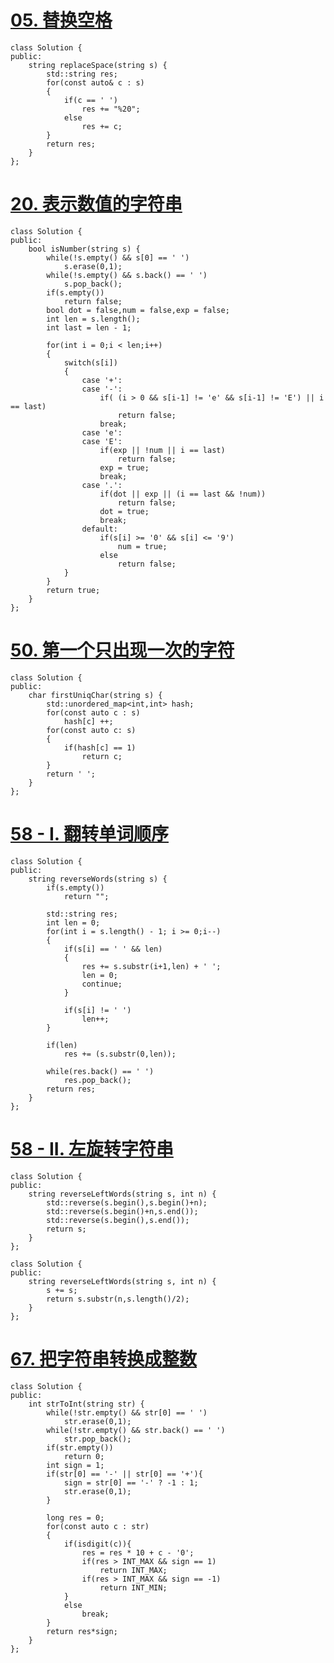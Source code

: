 # [ 05. 替换空格](https://leetcode-cn.com/problems/ti-huan-kong-ge-lcof/)

```
class Solution {
public:
    string replaceSpace(string s) {
        std::string res;
        for(const auto& c : s)
        {
            if(c == ' ')
                res += "%20";
            else
                res += c;
        }
        return res;
    }
};
```

# [20. 表示数值的字符串](https://leetcode-cn.com/problems/biao-shi-shu-zhi-de-zi-fu-chuan-lcof/)

```
class Solution {
public:
    bool isNumber(string s) {
        while(!s.empty() && s[0] == ' ')
            s.erase(0,1);
        while(!s.empty() && s.back() == ' ')
            s.pop_back();
        if(s.empty())
            return false;
        bool dot = false,num = false,exp = false;
        int len = s.length();
        int last = len - 1;

        for(int i = 0;i < len;i++)
        {
            switch(s[i])
            {
                case '+':
                case '-':
                    if( (i > 0 && s[i-1] != 'e' && s[i-1] != 'E') || i == last)
                        return false;
                    break;
                case 'e':
                case 'E':
                    if(exp || !num || i == last)
                        return false;
                    exp = true;
                    break;
                case '.':
                    if(dot || exp || (i == last && !num))
                        return false;
                    dot = true;
                    break;
                default:
                    if(s[i] >= '0' && s[i] <= '9')
                        num = true;
                    else
                        return false;                
            }
        }
        return true;
    }
};
```


# [50. 第一个只出现一次的字符](https://leetcode-cn.com/problems/di-yi-ge-zhi-chu-xian-yi-ci-de-zi-fu-lcof/)

```
class Solution {
public:
    char firstUniqChar(string s) {
        std::unordered_map<int,int> hash;
        for(const auto c : s)
            hash[c] ++;
        for(const auto c: s)
        {
            if(hash[c] == 1)
                return c;
        }
        return ' ';
    }
};
```

# [58 - I. 翻转单词顺序](https://leetcode-cn.com/problems/fan-zhuan-dan-ci-shun-xu-lcof/)

```
class Solution {
public:
    string reverseWords(string s) {
        if(s.empty())
            return "";
        
        std::string res;
        int len = 0;
        for(int i = s.length() - 1; i >= 0;i--)
        {
            if(s[i] == ' ' && len)
            {
                res += s.substr(i+1,len) + ' ';
                len = 0;
                continue;
            }

            if(s[i] != ' ')
                len++;
        }

        if(len)
            res += (s.substr(0,len));
        
        while(res.back() == ' ')
            res.pop_back();
        return res;
    }
};
```

# [58 - II. 左旋转字符串](https://leetcode-cn.com/problems/zuo-xuan-zhuan-zi-fu-chuan-lcof/)

```
class Solution {
public:
    string reverseLeftWords(string s, int n) {
        std::reverse(s.begin(),s.begin()+n);
        std::reverse(s.begin()+n,s.end());
        std::reverse(s.begin(),s.end());
        return s;
    }
};
```

```
class Solution {
public:
    string reverseLeftWords(string s, int n) {
        s += s;
        return s.substr(n,s.length()/2);
    }
};
```

# [67. 把字符串转换成整数](https://leetcode-cn.com/problems/ba-zi-fu-chuan-zhuan-huan-cheng-zheng-shu-lcof/)

```
class Solution {
public:
    int strToInt(string str) {
		while(!str.empty() && str[0] == ' ')
			str.erase(0,1);
		while(!str.empty() && str.back() == ' ')
			str.pop_back();
		if(str.empty())
			return 0;
		int sign = 1;
		if(str[0] == '-' || str[0] == '+'){
			sign = str[0] == '-' ? -1 : 1;
			str.erase(0,1);
		}
			
		long res = 0;
		for(const auto c : str)
		{
			if(isdigit(c)){
				res = res * 10 + c - '0';
				if(res > INT_MAX && sign == 1)
					return INT_MAX;
				if(res > INT_MAX && sign == -1)
					return INT_MIN;
			}
			else
				break;		
		}
		return res*sign;	
    }
};
```

